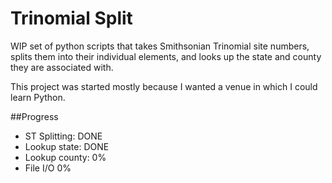 # Trinomial Split

WIP set of python scripts that takes Smithsonian Trinomial site numbers, splits them into their 
individual elements, and looks up the state and county they are associated with.


This project was started mostly because I wanted a venue in which I could learn Python. 

##Progress
* ST Splitting: DONE
* Lookup state: DONE
* Lookup county: 0%
* File I/O 0%
